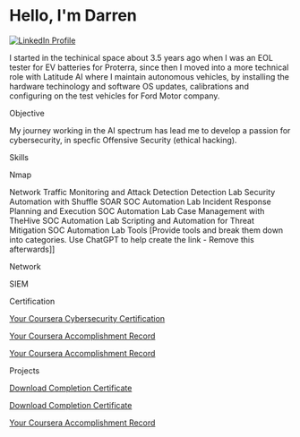 # Hello, I'm Darren

<a href="https://www.linkedin.com/in/darren-smith-6835a0339" target="_blank">
  <img src="https://img.shields.io/badge/LinkedIn-0077B5?style=social&logo=linkedin&logoColor=white" alt="LinkedIn Profile">
</a>




I started in the techinical space about 3.5 years ago when I was an EOL tester for EV batteries for Proterra, since then I moved into a more technical role with Latitude AI where I maintain autonomous vehicles, by installing the hardware techinology and software OS updates, calibrations and configuring on the test vehicles for Ford Motor company.

Objective

My journey working in the AI spectrum has lead me to develop a passion for cybersecurity, in specfic Offensive Security (ethical hacking).

Skills

Nmap

Network Traffic Monitoring and Attack Detection	Detection Lab
Security Automation with Shuffle SOAR	SOC Automation Lab
Incident Response Planning and Execution	SOC Automation Lab
Case Management with TheHive	SOC Automation Lab
Scripting and Automation for Threat Mitigation	SOC Automation Lab
Tools
[Provide tools and break them down into categories. Use ChatGPT to help create the link - Remove this afterwards]]

Network
  

 
SIEM
  
Certification

[Your Coursera Cybersecurity Certification](https://coursera.org/share/c32879f18969af15ed3be8cec20356d1)

[Your Coursera Accomplishment Record](https://www.coursera.org/account/accomplishments/records/FMY3ISA9L8KA)


[Your Coursera Accomplishment Record](https://www.coursera.org/account/accomplishments/records/ZP9ATQ7L3C1B)


    
Projects

[Download Completion Certificate](https://forage-uploads-prod.s3.amazonaws.com/completion-certificates/RwKkimvLMkHbEHKAA/kepAuhuGGuyc5guoh_RwKkimvLMkHbEHKAA_TSZ89XJPwrZescRaB_1732634672066_completion_certificate.pdf)

[Download Completion Certificate](https://forage-uploads-prod.s3.amazonaws.com/completion-certificates/ifobHAoMjQs9s6bKS/gmf3ypEXBj2wvfQWC_ifobHAoMjQs9s6bKS_TSZ89XJPwrZescRaB_1732924822482_completion_certificate.pdf)

[Your Coursera Accomplishment Record](https://www.coursera.org/account/accomplishments/records/ZP9ATQ7L3C1B)


